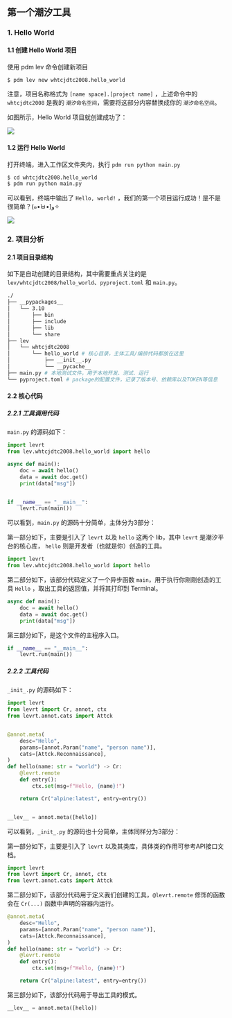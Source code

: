 ## 第一个潮汐工具

### 1. Hello World

#### 1.1 创建 Hello World 项目

使用 pdm lev 命令创建新项目

```bash
$ pdm lev new whtcjdtc2008.hello_world
```

注意，项目名称格式为 `[name space].[project name]` ，上述命令中的 `whtcjdtc2008` 是我的 `潮汐命名空间`，需要将这部分内容替换成你的 `潮汐命名空间`。

如图所示，Hello World 项目就创建成功了：

![](https://levimg.s3.cn-northwest-1.amazonaws.com.cn/x/%E6%88%AA%E5%B1%8F2022-05-25+06.46.31.png)

#### 1.2 运行 Hello World

打开终端，进入工作区文件夹内，执行 `pdm run python main.py`

```bash
$ cd whtcjdtc2008.hello_world
$ pdm run python main.py
```

可以看到，终端中输出了 `Hello, world!` ，我们的第一个项目运行成功！是不是很简单？(๑•̀ㅂ•́)و✧

![](https://levimg.s3.cn-northwest-1.amazonaws.com.cn/x/%E6%88%AA%E5%B1%8F2022-05-25+06.56.29.png)

### 2. 项目分析

#### 2.1 项目目录结构

如下是自动创建的目录结构，其中需要重点关注的是 `lev/whtcjdtc2008/hello_world`、`pyproject.toml` 和 `main.py`。

```bash
./
├── __pypackages__
│   └── 3.10
│       ├── bin
│       ├── include
│       ├── lib
│       └── share
├── lev
│   └── whtcjdtc2008
│       └── hello_world # 核心目录，主体工具/编排代码都放在这里
│           ├── __init__.py
│           └── __pycache__
├── main.py # 本地测试文件，用于本地开发、测试、运行
└── pyproject.toml # package的配置文件，记录了版本号、依赖库以及TOKEN等信息
```

#### 2.2 核心代码

##### 2.2.1 工具调用代码

`main.py` 的源码如下：

```python
import levrt
from lev.whtcjdtc2008.hello_world import hello

async def main():
    doc = await hello()
    data = await doc.get()
    print(data["msg"])


if __name__ == "__main__":
    levrt.run(main())
```

可以看到，`main.py` 的源码十分简单，主体分为3部分：

第一部分如下，主要是引入了 `levrt` 以及 `hello` 这两个 lib，其中 `levrt` 是潮汐平台的核心库， `hello` 则是开发者（也就是你）创造的工具。

```python
import levrt
from lev.whtcjdtc2008.hello_world import hello
```

第二部分如下，该部分代码定义了一个异步函数 `main`，用于执行你刚刚创造的工具 `Hello` ，取出工具的返回值，并将其打印到 Terminal。
```python
async def main():
    doc = await hello()
    data = await doc.get()
    print(data["msg"])
```

第三部分如下，是这个文件的主程序入口。
```python
if __name__ == "__main__":
    levrt.run(main())
```

##### 2.2.2 工具代码

`_init_.py` 的源码如下：

```python
import levrt
from levrt import Cr, annot, ctx
from levrt.annot.cats import Attck


@annot.meta(
    desc="Hello",
    params=[annot.Param("name", "person name")],
    cats=[Attck.Reconnaissance],
)
def hello(name: str = "world") -> Cr:
    @levrt.remote
    def entry():
        ctx.set(msg=f"Hello, {name}!")

    return Cr("alpine:latest", entry=entry())


__lev__ = annot.meta([hello])
```

可以看到，`_init_.py` 的源码也十分简单，主体同样分为3部分：

第一部分如下，主要是引入了 `levrt` 以及其类库，具体类的作用可参考API接口文档。

```python
import levrt
from levrt import Cr, annot, ctx
from levrt.annot.cats import Attck
```

第二部分如下，该部分代码用于定义我们创建的工具，`@levrt.remote` 修饰的函数会在 `Cr(...)` 函数中声明的容器内运行。

```python
@annot.meta(
    desc="Hello",
    params=[annot.Param("name", "person name")],
    cats=[Attck.Reconnaissance],
)
def hello(name: str = "world") -> Cr:
    @levrt.remote
    def entry():
        ctx.set(msg=f"Hello, {name}!")

    return Cr("alpine:latest", entry=entry())
```

第三部分如下，该部分代码用于导出工具的模式。

```python
__lev__ = annot.meta([hello])
```
